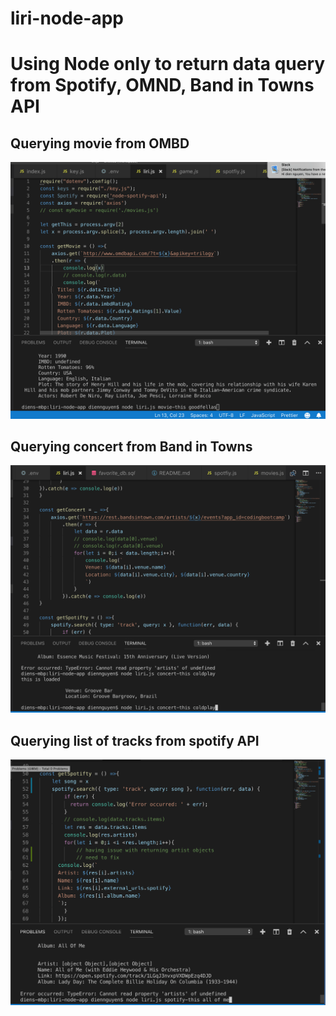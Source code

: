 # liri-node-app

# Using Node only to return data query from Spotify, OMND, Band in Towns API

## Querying movie from OMBD
![image](images/img1.png)

## Querying concert from Band in Towns
![image](images/img2.png)


## Querying list of tracks from spotify API
![image](images/img3.png)
